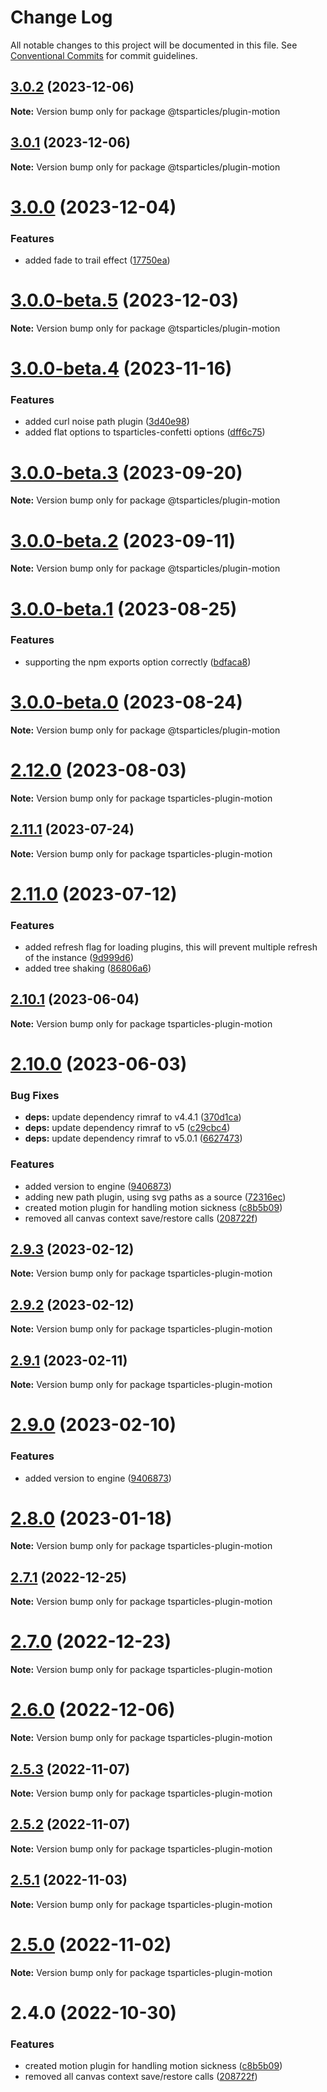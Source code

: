 # Change Log

All notable changes to this project will be documented in this file.
See [Conventional Commits](https://conventionalcommits.org) for commit guidelines.

## [3.0.2](https://github.com/tsparticles/tsparticles/compare/v3.0.1...v3.0.2) (2023-12-06)

**Note:** Version bump only for package @tsparticles/plugin-motion

## [3.0.1](https://github.com/tsparticles/tsparticles/compare/v3.0.0...v3.0.1) (2023-12-06)

**Note:** Version bump only for package @tsparticles/plugin-motion

# [3.0.0](https://github.com/tsparticles/tsparticles/compare/v3.0.0-beta.5...v3.0.0) (2023-12-04)

### Features

-   added fade to trail effect ([17750ea](https://github.com/tsparticles/tsparticles/commit/17750eacdf86de208b2e723decc2ffb65521474b))

# [3.0.0-beta.5](https://github.com/tsparticles/tsparticles/compare/v3.0.0-beta.4...v3.0.0-beta.5) (2023-12-03)

**Note:** Version bump only for package @tsparticles/plugin-motion

# [3.0.0-beta.4](https://github.com/tsparticles/tsparticles/compare/v3.0.0-beta.3...v3.0.0-beta.4) (2023-11-16)

### Features

-   added curl noise path plugin ([3d40e98](https://github.com/tsparticles/tsparticles/commit/3d40e98d4d830c4b813ca3b2f8f57095e8f73ff2))
-   added flat options to tsparticles-confetti options ([dff6c75](https://github.com/tsparticles/tsparticles/commit/dff6c7590c5a844e34547513637c8ad0f13a3d66))

# [3.0.0-beta.3](https://github.com/tsparticles/tsparticles/compare/v3.0.0-beta.2...v3.0.0-beta.3) (2023-09-20)

**Note:** Version bump only for package @tsparticles/plugin-motion

# [3.0.0-beta.2](https://github.com/tsparticles/tsparticles/compare/v3.0.0-beta.1...v3.0.0-beta.2) (2023-09-11)

**Note:** Version bump only for package @tsparticles/plugin-motion

# [3.0.0-beta.1](https://github.com/tsparticles/tsparticles/compare/v3.0.0-beta.0...v3.0.0-beta.1) (2023-08-25)

### Features

-   supporting the npm exports option correctly ([bdfaca8](https://github.com/tsparticles/tsparticles/commit/bdfaca8077b8a3a4b1f482cc2ae5766914dcfaf7))

# [3.0.0-beta.0](https://github.com/tsparticles/tsparticles/compare/v2.12.0...v3.0.0-beta.0) (2023-08-24)

**Note:** Version bump only for package @tsparticles/plugin-motion

# [2.12.0](https://github.com/tsparticles/tsparticles/compare/v2.11.1...v2.12.0) (2023-08-03)

**Note:** Version bump only for package tsparticles-plugin-motion

## [2.11.1](https://github.com/tsparticles/tsparticles/compare/v2.11.0...v2.11.1) (2023-07-24)

**Note:** Version bump only for package tsparticles-plugin-motion

# [2.11.0](https://github.com/tsparticles/tsparticles/compare/v2.10.1...v2.11.0) (2023-07-12)

### Features

-   added refresh flag for loading plugins, this will prevent multiple refresh of the instance ([9d999d6](https://github.com/tsparticles/tsparticles/commit/9d999d6fa2f0c0a45a551aab45b467a8f3b682c5))
-   added tree shaking ([86806a6](https://github.com/tsparticles/tsparticles/commit/86806a6054d89b050567599daab20da3b643b788))

## [2.10.1](https://github.com/tsparticles/tsparticles/compare/v2.10.0...v2.10.1) (2023-06-04)

**Note:** Version bump only for package tsparticles-plugin-motion

# [2.10.0](https://github.com/tsparticles/tsparticles/compare/v2.0.0-alpha.0...v2.10.0) (2023-06-03)

### Bug Fixes

-   **deps:** update dependency rimraf to v4.4.1 ([370d1ca](https://github.com/tsparticles/tsparticles/commit/370d1ca4d3bb0ea8bfe5fb3e0f5e1d74f45f4de6))
-   **deps:** update dependency rimraf to v5 ([c29cbc4](https://github.com/tsparticles/tsparticles/commit/c29cbc43ed0d3522b718e7236a48eae9b91cde43))
-   **deps:** update dependency rimraf to v5.0.1 ([6627473](https://github.com/tsparticles/tsparticles/commit/66274734c70b5759c59f7e949c8fcb2c8529bdf2))

### Features

-   added version to engine ([9406873](https://github.com/tsparticles/tsparticles/commit/9406873c6551b59e64edbe3a0e4fe59ef2cde4c6))
-   adding new path plugin, using svg paths as a source ([72316ec](https://github.com/tsparticles/tsparticles/commit/72316ec38ee3556ad2db0af4e84a14529ddb1b9b))
-   created motion plugin for handling motion sickness ([c8b5b09](https://github.com/tsparticles/tsparticles/commit/c8b5b090f5059219c8ab1578e7a52ebc1fac6e14))
-   removed all canvas context save/restore calls ([208722f](https://github.com/tsparticles/tsparticles/commit/208722f0a521246165b7cdc529dfbfbd7a3cf7eb))

## [2.9.3](https://github.com/tsparticles/tsparticles/compare/tsparticles-plugin-motion@2.9.2...tsparticles-plugin-motion@2.9.3) (2023-02-12)

**Note:** Version bump only for package tsparticles-plugin-motion

## [2.9.2](https://github.com/tsparticles/tsparticles/compare/tsparticles-plugin-motion@2.9.1...tsparticles-plugin-motion@2.9.2) (2023-02-12)

**Note:** Version bump only for package tsparticles-plugin-motion

## [2.9.1](https://github.com/tsparticles/tsparticles/compare/tsparticles-plugin-motion@2.9.0...tsparticles-plugin-motion@2.9.1) (2023-02-11)

**Note:** Version bump only for package tsparticles-plugin-motion

# [2.9.0](https://github.com/tsparticles/tsparticles/compare/tsparticles-plugin-motion@2.8.0...tsparticles-plugin-motion@2.9.0) (2023-02-10)

### Features

-   added version to engine ([9406873](https://github.com/tsparticles/tsparticles/commit/9406873c6551b59e64edbe3a0e4fe59ef2cde4c6))

# [2.8.0](https://github.com/tsparticles/tsparticles/compare/tsparticles-plugin-motion@2.7.1...tsparticles-plugin-motion@2.8.0) (2023-01-18)

**Note:** Version bump only for package tsparticles-plugin-motion

## [2.7.1](https://github.com/tsparticles/tsparticles/compare/tsparticles-plugin-motion@2.7.0...tsparticles-plugin-motion@2.7.1) (2022-12-25)

**Note:** Version bump only for package tsparticles-plugin-motion

# [2.7.0](https://github.com/tsparticles/tsparticles/compare/tsparticles-plugin-motion@2.6.0...tsparticles-plugin-motion@2.7.0) (2022-12-23)

**Note:** Version bump only for package tsparticles-plugin-motion

# [2.6.0](https://github.com/tsparticles/tsparticles/compare/tsparticles-plugin-motion@2.5.3...tsparticles-plugin-motion@2.6.0) (2022-12-06)

**Note:** Version bump only for package tsparticles-plugin-motion

## [2.5.3](https://github.com/tsparticles/tsparticles/compare/tsparticles-plugin-motion@2.5.2...tsparticles-plugin-motion@2.5.3) (2022-11-07)

**Note:** Version bump only for package tsparticles-plugin-motion

## [2.5.2](https://github.com/tsparticles/tsparticles/compare/tsparticles-plugin-motion@2.5.1...tsparticles-plugin-motion@2.5.2) (2022-11-07)

**Note:** Version bump only for package tsparticles-plugin-motion

## [2.5.1](https://github.com/tsparticles/tsparticles/compare/tsparticles-plugin-motion@2.5.0...tsparticles-plugin-motion@2.5.1) (2022-11-03)

**Note:** Version bump only for package tsparticles-plugin-motion

# [2.5.0](https://github.com/tsparticles/tsparticles/compare/tsparticles-plugin-motion@2.4.0...tsparticles-plugin-motion@2.5.0) (2022-11-02)

**Note:** Version bump only for package tsparticles-plugin-motion

# 2.4.0 (2022-10-30)

### Features

-   created motion plugin for handling motion sickness ([c8b5b09](https://github.com/tsparticles/tsparticles/commit/c8b5b090f5059219c8ab1578e7a52ebc1fac6e14))
-   removed all canvas context save/restore calls ([208722f](https://github.com/tsparticles/tsparticles/commit/208722f0a521246165b7cdc529dfbfbd7a3cf7eb))
